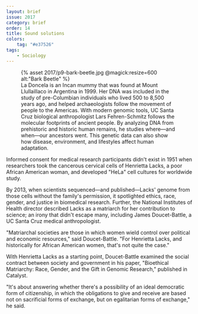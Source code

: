 ```yaml
---
layout: brief
issue: 2017
category: brief
order: 14
title: Sound solutions
colors:
    tag: "#e37526"
tags:
    - Sociology
---
```

<figure class="left">
{% asset 2017/p9-bark-beetle.jpg @magick:resize=600 alt:"Bark Beetle" %}
<figcaption>La Doncela is an Incan mummy that was found at Mount Llullaillaco in Argentina in 1999. Her DNA was included in the study of pre-Columbian individuals who lived 500 to 8,500 years ago, and helped archaeologists follow the movement of people to the Americas. With modern genomic tools, UC Santa Cruz biological anthropologist Lars Fehren-Schmitz follows the molecular footprints of ancient people. By analyzing DNA from prehistoric and historic human remains, he studies where—and when—our ancestors went. This genetic data can also show how disease, environment, and lifestyles affect human adaptation.</figcaption>
</figure>
Informed consent for medical research participants didn&#39;t exist in 1951 when researchers took the cancerous cervical cells of Henrietta Lacks, a poor African American woman, and developed &quot;HeLa&quot; cell cultures for worldwide study.

By 2013, when scientists sequenced—and published—Lacks&#39; genome from those cells without the family&#39;s permission, it spotlighted ethics, race, gender, and justice in biomedical research. Further, the National Institutes of Health director described Lacks as a matriarch for her contribution to science; an irony that didn&#39;t escape many, including James Doucet-Battle, a UC Santa Cruz medical anthropologist.

&quot;Matriarchal societies are those in which women wield control over political and economic resources,&quot; said Doucet-Battle.
&quot;For Henrietta Lacks, and historically for African American women, that&#39;s not quite the case.&quot;

With Henrietta Lacks as a starting point, Doucet-Battle examined the social contract between society and government in his paper, &quot;Bioethical Matriarchy: Race, Gender, and the Gift in Genomic Research,&quot; published in Catalyst.

&quot;It&#39;s about answering whether there&#39;s a possibility of an ideal democratic form of citizenship, in which the obligations to give and receive are based not on sacrificial forms of exchange, but on egalitarian forms of exchange,&quot; he said.

